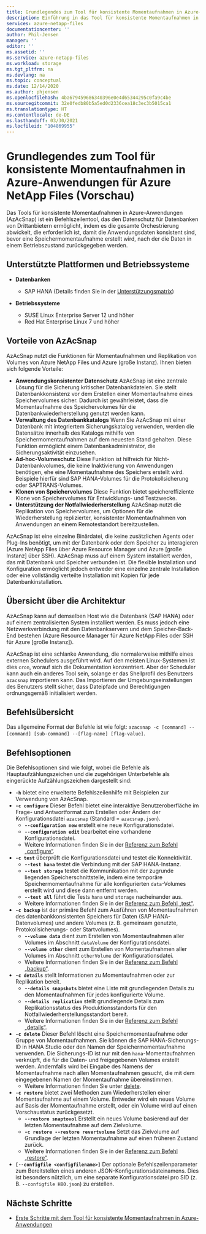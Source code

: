 ```yaml
---
title: Grundlegendes zum Tool für konsistente Momentaufnahmen in Azure-Anwendungen für Azure NetApp Files | Microsoft-Dokumentation
description: Einführung in das Tool für konsistente Momentaufnahmen in Azure-Anwendungen, das Sie mit Azure NetApp Files verwenden können.
services: azure-netapp-files
documentationcenter: ''
author: Phil-Jensen
manager: ''
editor: ''
ms.assetid: ''
ms.service: azure-netapp-files
ms.workload: storage
ms.tgt_pltfrm: na
ms.devlang: na
ms.topic: conceptual
ms.date: 12/14/2020
ms.author: phjensen
ms.openlocfilehash: 4ba679459686340396e0e4d65344295c0fa9c4be
ms.sourcegitcommit: 32e0fedb80b5a5ed0d2336cea18c3ec3b5015ca1
ms.translationtype: HT
ms.contentlocale: de-DE
ms.lasthandoff: 03/30/2021
ms.locfileid: "104869955"
---
```

# <a name="what-is-azure-application-consistent-snapshot-tool-preview"></a>Grundlegendes zum Tool für konsistente Momentaufnahmen in Azure-Anwendungen für Azure NetApp Files (Vorschau)

Das Tools für konsistente Momentaufnahmen in Azure-Anwendungen (AzAcSnap) ist ein Befehlszeilentool, das den Datenschutz für Datenbanken von Drittanbietern ermöglicht, indem es die gesamte Orchestrierung abwickelt, die erforderlich ist, damit die Anwendungsdaten konsistent sind, bevor eine Speichermomentaufnahme erstellt wird, nach der die Daten in einem Betriebszustand zurückgegeben werden.

## <a name="supported-platforms-and-os"></a>Unterstützte Plattformen und Betriebssysteme

- **Datenbanken**
  - SAP HANA (Details finden Sie in der [Unterstützungsmatrix](azacsnap-get-started.md#snapshot-support-matrix-from-sap))

- **Betriebssysteme**
  - SUSE Linux Enterprise Server 12 und höher
  - Red Hat Enterprise Linux 7 und höher

## <a name="benefits-of-using-azacsnap"></a>Vorteile von AzAcSnap

AzAcSnap nutzt die Funktionen für Momentaufnahmen und Replikation von Volumes von Azure NetApp Files und Azure (große Instanz).  Ihnen bieten sich folgende Vorteile:

- **Anwendungskonsistenter Datenschutz** AzAcSnap ist eine zentrale Lösung für die Sicherung kritischer Datenbankdateien. Sie stellt Datenbankkonsistenz vor dem Erstellen einer Momentaufnahme eines Speichervolumes sicher. Dadurch ist gewährleistet, dass die Momentaufnahme des Speichervolumes für die Datenbankwiederherstellung genutzt werden kann.
- **Verwaltung des Datenbankkatalogs** Wenn Sie AzAcSnap mit einer Datenbank mit integriertem Sicherungskatalog verwenden, werden die Datensätze innerhalb des Katalogs mithilfe von Speichermomentaufnahmen auf dem neuesten Stand gehalten.  Diese Funktion ermöglicht einem Datenbankadministrator, die Sicherungsaktivität einzusehen.
- **Ad-hoc-Volumeschutz** Diese Funktion ist hilfreich für Nicht-Datenbankvolumes, die keine Inaktivierung von Anwendungen benötigen, ehe eine Momentaufnahme des Speichers erstellt wird.  Beispiele hierfür sind SAP HANA-Volumes für die Protokollsicherung oder SAPTRANS-Volumes.
- **Klonen von Speichervolumes** Diese Funktion bietet speichereffiziente Klone von Speichervolumes für Entwicklungs- und Testzwecke.
- **Unterstützung der Notfallwiederherstellung** AzAcSnap nutzt die Replikation von Speichervolumes, um Optionen für die Wiederherstellung replizierter, konsistenter Momentaufnahmen von Anwendungen an einem Remotestandort bereitzustellen.

AzAcSnap ist eine einzelne Binärdatei,  die keine zusätzlichen Agents oder Plug-Ins benötigt, um mit der Datenbank oder dem Speicher zu interagieren (Azure NetApp Files über Azure Resource Manager und Azure [große Instanz] über SSH).  AzAcSnap muss auf einem System installiert werden, das mit Datenbank und Speicher verbunden ist.  Die flexible Installation und Konfiguration ermöglicht jedoch entweder eine einzelne zentrale Installation oder eine vollständig verteilte Installation mit Kopien für jede Datenbankinstallation.

## <a name="architecture-overview"></a>Übersicht über die Architektur

AzAcSnap kann auf demselben Host wie die Datenbank (SAP HANA) oder auf einem zentralisierten System installiert werden.  Es muss jedoch eine Netzwerkverbindung mit den Datenbankservern und dem Speicher-Back-End bestehen (Azure Resource Manager für Azure NetApp Files oder SSH für Azure [große Instanz]).

AzAcSnap ist eine schlanke Anwendung, die normalerweise mithilfe eines externen Schedulers ausgeführt wird.  Auf den meisten Linux-Systemen ist dies `cron`, worauf sich die Dokumentation konzentriert.  Aber der Scheduler kann auch ein anderes Tool sein, solange er das Shellprofil des Benutzers `azacsnap` importieren kann.  Das Importieren der Umgebungseinstellungen des Benutzers stellt sicher, dass Dateipfade und Berechtigungen ordnungsgemäß initialisiert werden.

## <a name="command-synopsis"></a>Befehlsübersicht

Das allgemeine Format der Befehle ist wie folgt: `azacsnap -c [command] --[command] [sub-command] --[flag-name] [flag-value]`.

## <a name="command-options"></a>Befehlsoptionen

Die Befehlsoptionen sind wie folgt, wobei die Befehle als Hauptaufzählungszeichen und die zugehörigen Unterbefehle als eingerückte Aufzählungszeichen dargestellt sind:

- **`-h`** bietet eine erweiterte Befehlszeilenhilfe mit Beispielen zur Verwendung von AzAcSnap.
- **`-c configure`** Dieser Befehl bietet eine interaktive Benutzeroberfläche im Frage- und Antwortformat zum Erstellen oder Ändern der Konfigurationsdatei `azacsnap` (Standard = `azacsnap.json`).
  - **`--configuration new`** erstellt eine neue Konfigurationsdatei.
  - **`--configuration edit`** bearbeitet eine vorhandene Konfigurationsdatei.
  - Weitere Informationen finden Sie in der [Referenz zum Befehl „configure“](azacsnap-cmd-ref-configure.md).
- **`-c test`** überprüft die Konfigurationsdatei und testet die Konnektivität.
  - **`--test hana`** testet die Verbindung mit der SAP HANA-Instanz.
  - **`--test storage`** testet die Kommunikation mit der zugrunde liegenden Speicherschnittstelle, indem eine temporäre Speichermomentaufnahme für alle konfigurierten `data`-Volumes erstellt wird und diese dann entfernt werden.
  - **`--test all`** führt die Tests `hana` und `storage` nacheinander aus.
  - Weitere Informationen finden Sie in der [Referenz zum Befehl „test“](azacsnap-cmd-ref-test.md).
- **`-c backup`** ist der primäre Befehl zum Ausführen von Momentaufnahmen des datenbankkonsistenten Speichers für Daten (SAP HANA-Datenvolumes) und andere Volumes (z. B. gemeinsam genutzte, Protokollsicherungs- oder Startvolumes).
  - **`--volume data`** dient zum Erstellen von Momentaufnahmen aller Volumes im Abschnitt `dataVolume` der Konfigurationsdatei.
  - **`--volume other`** dient zum Erstellen von Momentaufnahmen aller Volumes im Abschnitt `otherVolume` der Konfigurationsdatei.
  - Weitere Informationen finden Sie in der [Referenz zum Befehl „backup“](azacsnap-cmd-ref-backup.md).
- **`-c details`** stellt Informationen zu Momentaufnahmen oder zur Replikation bereit.
  - **`--details snapshots`** bietet eine Liste mit grundlegenden Details zu den Momentaufnahmen für jedes konfigurierte Volume.
  - **`--details replication`** stellt grundlegende Details zum Replikationsstatus des Produktionsstandorts für den Notfallwiederherstellungsstandort bereit.
  - Weitere Informationen finden Sie in der [Referenz zum Befehl „details“](azacsnap-cmd-ref-details.md).
- **`-c delete`** Dieser Befehl löscht eine Speichermomentaufnahme oder Gruppe von Momentaufnahmen. Sie können die SAP HANA-Sicherungs-ID in HANA Studio oder den Namen der Speichermomentaufnahme verwenden. Die Sicherungs-ID ist nur mit den `hana`-Momentaufnahmen verknüpft, die für die Daten- und freigegebenen Volumes erstellt werden. Andernfalls wird bei Eingabe des Namens der Momentaufnahme nach allen Momentaufnahmen gesucht, die mit dem eingegebenen Namen der Momentaufnahme übereinstimmen.
  - Weitere Informationen finden Sie unter [delete](azacsnap-cmd-ref-delete.md).
- **`-c restore`** bietet zwei Methoden zum Wiederherstellen einer Momentaufnahme auf einem Volume. Entweder wird ein neues Volume auf Basis der Momentaufnahme erstellt, oder ein Volume wird auf einen Vorschaustatus zurückgesetzt.
  - **`--restore snaptovol`** Erstellt ein neues Volume basierend auf der letzten Momentaufnahme auf dem Zielvolume.
  - **`-c restore --restore revertvolume`** Setzt das Zielvolume auf Grundlage der letzten Momentaufnahme auf einen früheren Zustand zurück.
  - Weitere Informationen finden Sie in der [Referenz zum Befehl „restore“](azacsnap-cmd-ref-restore.md).
- **`[--configfile <configfilename>]`** Der optionale Befehlszeilenparameter zum Bereitstellen eines anderen JSON-Konfigurationsdateinamens.  Dies ist besonders nützlich, um eine separate Konfigurationsdatei pro SID (z. B. `--configfile H80.json`) zu erstellen.

## <a name="next-steps"></a>Nächste Schritte

- [Erste Schritte mit dem Tool für konsistente Momentaufnahmen in Azure-Anwendungen](azacsnap-get-started.md)
